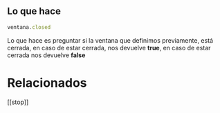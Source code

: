 ## Lo que hace
```js
ventana.closed
```

Lo que hace es preguntar si la ventana que definimos previamente, está cerrada, en caso de estar cerrada, nos devuelve **true**, en caso de estar cerrada nos devuelve **false**

# Relacionados
[[stop]]